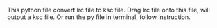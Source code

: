 This python file convert lrc file to ksc file. Drag lrc file onto this file, will output a ksc file. Or run the py file in terminal, follow instruction.
